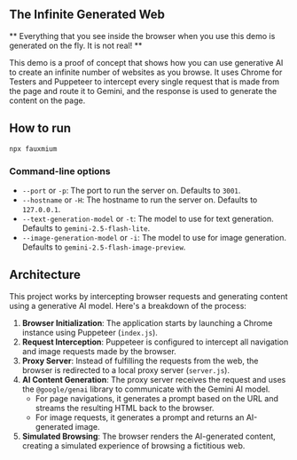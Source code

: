 ## The Infinite Generated Web

** Everything that you see inside the browser when you use this demo is generated on the fly. It is not real! **

This demo is a proof of concept that shows how you can use generative AI to create an infinite number of websites as you browse. It uses Chrome for Testers and Puppeteer to intercept every single request that is made from the page and route it to Gemini, and the response is used to generate the content on the page.

## How to run

`npx fauxmium`

### Command-line options

- `--port` or `-p`: The port to run the server on. Defaults to `3001`.
- `--hostname` or `-H`: The hostname to run the server on. Defaults to `127.0.0.1`.
- `--text-generation-model` or `-t`: The model to use for text generation. Defaults to `gemini-2.5-flash-lite`.
- `--image-generation-model` or `-i`: The model to use for image generation. Defaults to `gemini-2.5-flash-image-preview`.

## Architecture

This project works by intercepting browser requests and generating content using a generative AI model. Here's a breakdown of the process:

1.  **Browser Initialization**: The application starts by launching a Chrome instance using Puppeteer (`index.js`).
2.  **Request Interception**: Puppeteer is configured to intercept all navigation and image requests made by the browser.
3.  **Proxy Server**: Instead of fulfilling the requests from the web, the browser is redirected to a local proxy server (`server.js`).
4.  **AI Content Generation**: The proxy server receives the request and uses the `@google/genai` library to communicate with the Gemini AI model.
    - For page navigations, it generates a prompt based on the URL and streams the resulting HTML back to the browser.
    - For image requests, it generates a prompt and returns an AI-generated image.
5.  **Simulated Browsing**: The browser renders the AI-generated content, creating a simulated experience of browsing a fictitious web.
